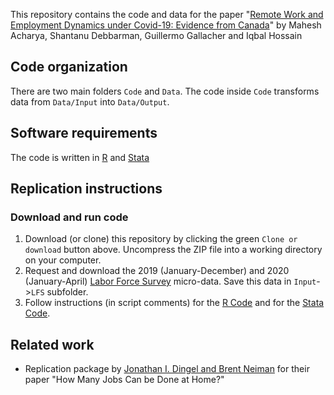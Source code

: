 This repository contains the code and data for the paper "[Remote Work and Employment Dynamics under Covid-19: Evidence from Canada](https://www.TBC/)" by Mahesh Acharya, Shantanu Debbarman, Guillermo Gallacher and Iqbal Hossain

## Code organization

There are two main folders `Code` and `Data`. The code inside `Code` transforms data from `Data/Input` into `Data/Output`.

## Software requirements
The code is written in [R](https://www.r-project.org/) and [Stata](http://www.stata.com)

## Replication instructions

### Download and run code
1. Download (or clone) this repository by clicking the green `Clone or download` button above.
Uncompress the ZIP file into a working directory on your computer. 
2. Request and download the 2019 (January-December) and 2020 (January-April) [Labor Force Survey](https://www.statcan.gc.ca/eng/survey/household/3701) micro-data. Save this data in `Input`->`LFS` subfolder. 
3. Follow instructions (in script comments) for the [R Code](Code/R/0_master_run.R) and for the [Stata Code](Code/Stata/master_run_microdata_lfs.do).

## Related work
- Replication package by [Jonathan I. Dingel and Brent Neiman](https://github.com/jdingel/DingelNeiman-workathome/) for their paper "How Many Jobs Can be Done at Home?"
